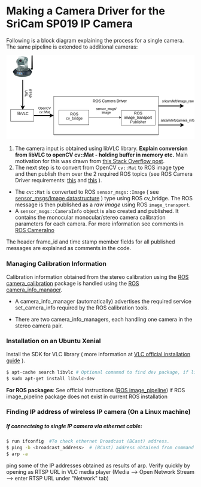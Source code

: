 
# Making a Camera Driver for the SriCam SP019 IP Camera

Following is a block diagram explaining the process for a single camera. 
The same pipeline is extended to additional cameras:

![ROS_setup](cameradriver_blockdiagram.png)


1) The camera input is obtained using libVLC library. **Explain conversion from libVLC to openCV cv::Mat - holding buffer in memory etc.** Main motivation for this was drawn from [this Stack Overflow post](http://answers.opencv.org/question/65932/how-to-stream-h264-video-with-rtsp-in-opencv-partially-answered/).
2) The next step is to convert from OpenCV `cv::Mat` to ROS image type and then publish them over the 2 required ROS 
topics (see ROS Camera Driver requirements: [this](http://wiki.ros.org/image_pipeline?distro=lunar) and [this](http://wiki.ros.org/camera_drivers) ). 
- The `cv::Mat` is converted to ROS `sensor_msgs::Image` ( see [sensor_msgs/Image datastructure](http://docs.ros.org/api/sensor_msgs/html/msg/Image.html) )  type using ROS cv_bridge. The ROS message is then published as a *raw image* using ROS `image_transport`.
- A `sensor_msgs::CameraInfo` object is also created and published. It contains the monocular monocular/stereo camera calibration parameters for each camera. For more information see comments in [ROS CameraIno](http://docs.ros.org/api/sensor_msgs/html/msg/CameraInfo.html)


The header frame_id and time stamp member fields for all published messages are explained as comments in the code. 

### Managing Calibration Information

Calibration information obtained from the stereo calibration using the [ROS camera_calibration](http://wiki.ros.org/camera_calibration) package is handled using the [ROS camera_info_manager](http://wiki.ros.org/camera_info_manager). 

- A camera_info_manager (automatically) advertises the required service set_camera_info required by the ROS calibration tools. 

- There are two camera_info_managers, each handling one camera in the stereo camera pair.

### Installation on an Ubuntu Xenial

Install the SDK for VLC library ( more information at [VLC official installation guide](https://wiki.videolan.org/LibVLC_Tutorial/) ).

```sh
$ apt-cache search libvlc # Optional comamnd to find dev package, if library below isn't found.
$ sudo apt-get install libvlc-dev
```

**For ROS packages**: See official instructions ([ROS image_pipeline](http://wiki.ros.org/image_pipeline?distro=lunar)) if ROS image_pipeline package does not exist in current ROS installation


### Finding IP address of wireless IP camera (On a Linux machine)

##### If connecteing to single IP camera via ethernet cable:
```sh
$ run ifconfig  #To check ethernet Broadcast (BCast) address.
$ ping -b <broadcast_address>  # (BCast) address obtained from command above.
$ arp -a
```
ping some of the IP addresses obtained as results of arp. 
Verify quickly by opening as RTSP URL in VLC media player (Media --> Open Network Stream --> enter RTSP URL under "Network" tab)
